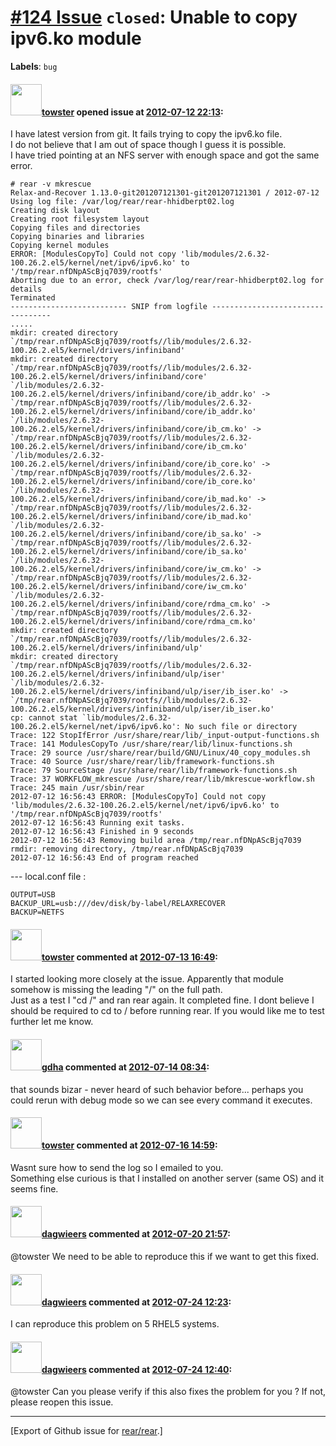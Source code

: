 [\#124 Issue](https://github.com/rear/rear/issues/124) `closed`: Unable to copy ipv6.ko module
==============================================================================================

**Labels**: `bug`

#### <img src="https://avatars.githubusercontent.com/u/1965956?v=4" width="50">[towster](https://github.com/towster) opened issue at [2012-07-12 22:13](https://github.com/rear/rear/issues/124):

I have latest version from git. It fails trying to copy the ipv6.ko
file.  
I do not believe that I am out of space though I guess it is possible.  
I have tried pointing at an NFS server with enough space and got the
same error.

    # rear -v mkrescue
    Relax-and-Recover 1.13.0-git201207121301-git201207121301 / 2012-07-12
    Using log file: /var/log/rear/rear-hhidberpt02.log
    Creating disk layout
    Creating root filesystem layout
    Copying files and directories
    Copying binaries and libraries
    Copying kernel modules
    ERROR: [ModulesCopyTo] Could not copy 'lib/modules/2.6.32-100.26.2.el5/kernel/net/ipv6/ipv6.ko' to '/tmp/rear.nfDNpAScBjq7039/rootfs'
    Aborting due to an error, check /var/log/rear/rear-hhidberpt02.log for details
    Terminated
    -------------------------- SNIP from logfile ----------------------------------
    .....
    mkdir: created directory `/tmp/rear.nfDNpAScBjq7039/rootfs//lib/modules/2.6.32-100.26.2.el5/kernel/drivers/infiniband'
    mkdir: created directory `/tmp/rear.nfDNpAScBjq7039/rootfs//lib/modules/2.6.32-100.26.2.el5/kernel/drivers/infiniband/core'
    `/lib/modules/2.6.32-100.26.2.el5/kernel/drivers/infiniband/core/ib_addr.ko' -> `/tmp/rear.nfDNpAScBjq7039/rootfs//lib/modules/2.6.32-100.26.2.el5/kernel/drivers/infiniband/core/ib_addr.ko'
    `/lib/modules/2.6.32-100.26.2.el5/kernel/drivers/infiniband/core/ib_cm.ko' -> `/tmp/rear.nfDNpAScBjq7039/rootfs//lib/modules/2.6.32-100.26.2.el5/kernel/drivers/infiniband/core/ib_cm.ko'
    `/lib/modules/2.6.32-100.26.2.el5/kernel/drivers/infiniband/core/ib_core.ko' -> `/tmp/rear.nfDNpAScBjq7039/rootfs//lib/modules/2.6.32-100.26.2.el5/kernel/drivers/infiniband/core/ib_core.ko'
    `/lib/modules/2.6.32-100.26.2.el5/kernel/drivers/infiniband/core/ib_mad.ko' -> `/tmp/rear.nfDNpAScBjq7039/rootfs//lib/modules/2.6.32-100.26.2.el5/kernel/drivers/infiniband/core/ib_mad.ko'
    `/lib/modules/2.6.32-100.26.2.el5/kernel/drivers/infiniband/core/ib_sa.ko' -> `/tmp/rear.nfDNpAScBjq7039/rootfs//lib/modules/2.6.32-100.26.2.el5/kernel/drivers/infiniband/core/ib_sa.ko'
    `/lib/modules/2.6.32-100.26.2.el5/kernel/drivers/infiniband/core/iw_cm.ko' -> `/tmp/rear.nfDNpAScBjq7039/rootfs//lib/modules/2.6.32-100.26.2.el5/kernel/drivers/infiniband/core/iw_cm.ko'
    `/lib/modules/2.6.32-100.26.2.el5/kernel/drivers/infiniband/core/rdma_cm.ko' -> `/tmp/rear.nfDNpAScBjq7039/rootfs//lib/modules/2.6.32-100.26.2.el5/kernel/drivers/infiniband/core/rdma_cm.ko'
    mkdir: created directory `/tmp/rear.nfDNpAScBjq7039/rootfs//lib/modules/2.6.32-100.26.2.el5/kernel/drivers/infiniband/ulp'
    mkdir: created directory `/tmp/rear.nfDNpAScBjq7039/rootfs//lib/modules/2.6.32-100.26.2.el5/kernel/drivers/infiniband/ulp/iser'
    `/lib/modules/2.6.32-100.26.2.el5/kernel/drivers/infiniband/ulp/iser/ib_iser.ko' -> `/tmp/rear.nfDNpAScBjq7039/rootfs//lib/modules/2.6.32-100.26.2.el5/kernel/drivers/infiniband/ulp/iser/ib_iser.ko'
    cp: cannot stat `lib/modules/2.6.32-100.26.2.el5/kernel/net/ipv6/ipv6.ko': No such file or directory
    Trace: 122 StopIfError /usr/share/rear/lib/_input-output-functions.sh
    Trace: 141 ModulesCopyTo /usr/share/rear/lib/linux-functions.sh
    Trace: 29 source /usr/share/rear/build/GNU/Linux/40_copy_modules.sh
    Trace: 40 Source /usr/share/rear/lib/framework-functions.sh
    Trace: 79 SourceStage /usr/share/rear/lib/framework-functions.sh
    Trace: 37 WORKFLOW_mkrescue /usr/share/rear/lib/mkrescue-workflow.sh
    Trace: 245 main /usr/sbin/rear
    2012-07-12 16:56:43 ERROR: [ModulesCopyTo] Could not copy 'lib/modules/2.6.32-100.26.2.el5/kernel/net/ipv6/ipv6.ko' to '/tmp/rear.nfDNpAScBjq7039/rootfs'
    2012-07-12 16:56:43 Running exit tasks.
    2012-07-12 16:56:43 Finished in 9 seconds
    2012-07-12 16:56:43 Removing build area /tmp/rear.nfDNpAScBjq7039
    rmdir: removing directory, /tmp/rear.nfDNpAScBjq7039
    2012-07-12 16:56:43 End of program reached

--- local.conf file :

    OUTPUT=USB
    BACKUP_URL=usb:///dev/disk/by-label/RELAXRECOVER
    BACKUP=NETFS

#### <img src="https://avatars.githubusercontent.com/u/1965956?v=4" width="50">[towster](https://github.com/towster) commented at [2012-07-13 16:49](https://github.com/rear/rear/issues/124#issuecomment-6968659):

I started looking more closely at the issue. Apparently that module
somehow is missing the leading "/" on the full path.  
Just as a test I "cd /" and ran rear again. It completed fine. I dont
believe I should be required to cd to / before running rear. If you
would like me to test further let me know.

#### <img src="https://avatars.githubusercontent.com/u/888633?u=cdaeb31efcc0048d3619651aa18dd4b76e636b21&v=4" width="50">[gdha](https://github.com/gdha) commented at [2012-07-14 08:34](https://github.com/rear/rear/issues/124#issuecomment-6981174):

that sounds bizar - never heard of such behavior before... perhaps you
could rerun with debug mode so we can see every command it executes.

#### <img src="https://avatars.githubusercontent.com/u/1965956?v=4" width="50">[towster](https://github.com/towster) commented at [2012-07-16 14:59](https://github.com/rear/rear/issues/124#issuecomment-7008424):

Wasnt sure how to send the log so I emailed to you.  
Something else curious is that I installed on another server (same OS)
and it seems fine.

#### <img src="https://avatars.githubusercontent.com/u/388198?u=0732dee3fe5002278cfbf40359ec431bdcf5f06c&v=4" width="50">[dagwieers](https://github.com/dagwieers) commented at [2012-07-20 21:57](https://github.com/rear/rear/issues/124#issuecomment-7142787):

@towster We need to be able to reproduce this if we want to get this
fixed.

#### <img src="https://avatars.githubusercontent.com/u/388198?u=0732dee3fe5002278cfbf40359ec431bdcf5f06c&v=4" width="50">[dagwieers](https://github.com/dagwieers) commented at [2012-07-24 12:23](https://github.com/rear/rear/issues/124#issuecomment-7205425):

I can reproduce this problem on 5 RHEL5 systems.

#### <img src="https://avatars.githubusercontent.com/u/388198?u=0732dee3fe5002278cfbf40359ec431bdcf5f06c&v=4" width="50">[dagwieers](https://github.com/dagwieers) commented at [2012-07-24 12:40](https://github.com/rear/rear/issues/124#issuecomment-7205746):

@towster Can you please verify if this also fixes the problem for you ?
If not, please reopen this issue.

------------------------------------------------------------------------

\[Export of Github issue for
[rear/rear](https://github.com/rear/rear).\]
